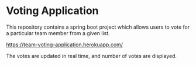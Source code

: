 # Voting Application
This repository contains a spring boot project which allows users to vote for a particular team member from a given list.

https://team-voting-application.herokuapp.com/

The votes are updated in real time, and number of votes are displayed.
